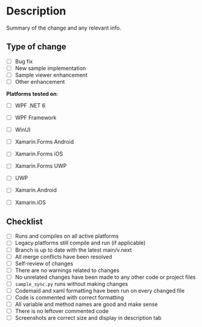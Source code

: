 # Description

Summary of the change and any relevant info.

## Type of change

- [ ] Bug fix
- [ ] New sample implementation
- [ ] Sample viewer enhancement
- [ ] Other enhancement

**Platforms tested on**:

<!--- Delete any that aren't needed -->

- [ ] WPF .NET 6
- [ ] WPF Framework
- [ ] WinUI
- [ ] Xamarin.Forms Android
- [ ] Xamarin.Forms iOS
- [ ] Xamarin.Forms UWP

- [ ] UWP
- [ ] Xamarin.Android
- [ ] Xamarin.iOS

## Checklist

- [ ] Runs and compiles on all active platforms
- [ ] Legacy platforms still compile and run (if applicable)
- [ ] Branch is up to date with the latest main/v.next
- [ ] All merge conflicts have been resolved
- [ ] Self-review of changes
- [ ] There are no warnings related to changes
- [ ] No unrelated changes have been made to any other code or project files
- [ ] `sample_sync.py` runs without making changes
- [ ] Codemaid and xaml formatting have been run on every changed file
- [ ] Code is commented with correct formatting
- [ ] All variable and method names are good and make sense
- [ ] There is no leftover commented code
- [ ] Screenshots are correct size and display in description tab
